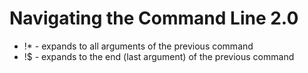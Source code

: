 # Navigating the Command Line 2.0

- !* - expands to all arguments of the previous command
- !$ - expands to the end (last argument) of the previous command